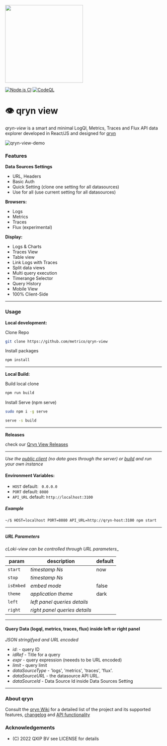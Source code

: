 <a href="https://qryn.cloud" target="_blank"><img src='https://user-images.githubusercontent.com/1423657/218816262-e0e8d7ad-44d0-4a7d-9497-0d383ed78b83.png' width=250></a>

[![Node.js CI](https://github.com/metrico/cloki-view/actions/workflows/npm_build_test.yml/badge.svg)](https://github.com/metrico/cloki-view/actions/workflows/npm_build_test.yml)
[![CodeQL](https://github.com/metrico/cloki-view/actions/workflows/codeql-scanner.yml/badge.svg)](https://github.com/metrico/cloki-view/actions/workflows/codeql-scanner.yml)


# :eye: qryn view

*qryn-view* is a smart and minimal LogQl, Metrics, Traces and Flux API data explorer developed in React/JS and designed for [qryn](https://qryn.dev)

![qryn-view-demo](https://user-images.githubusercontent.com/1423657/200136242-f4133229-ee7c-45e0-8228-8734cf56140a.gif)

<!--
<img src="https://user-images.githubusercontent.com/1423657/152640509-82d7704a-4e9a-4a2b-9b7e-1819984c7581.png"/><img src="https://user-images.githubusercontent.com/1423657/155608224-8654694b-b999-4781-994a-5a87e39dfddf.png" /><img src="https://user-images.githubusercontent.com/1423657/182931606-4bffa314-1aef-4712-8229-716e43e4efc3.png" />
-->

### Features

**Data Sources Settings**
- URL, Headers
- Basic Auth
- Quick Setting (clone one setting for all datasources)
- Use for all (use current setting for all datasources)
  
**Browsers:** 
- Logs
- Metrics
- Traces
- Flux (experimental)

**Display:**  
- Logs & Charts
- Traces View
- Table view
- Link Logs with Traces
- Split data views
- Multi query execution
- Timerange Selector
- Query History
- Mobile View
- 100% Client-Side

------------
### Usage



**Local development:** 

Clone Repo 

```bash 
git clone https://github.com/metrico/qryn-view
```
Install packages
```bash 
npm install 
```
---

**Local Build:**

Build local clone
```bash
npm run build 
```
Install Serve (npm serve)
```bash
sudo npm i -g serve

serve -s build
```
---

**Releases**
 
 check our [Qryn View Releases](https://github.com/metrico/qryn-view/releases)


---




_Use the [public client](https://view.cloki.org) _(no data goes through the server)_ or [build](BUILD.md) and run your own instance_

#### Environment Variables:

- ``HOST`` default: `` 0.0.0.0``
- ``PORT`` default: ``8080``
- ``API_URL`` default: ``http://localhost:3100``

##### Example 
```bash
~/$ HOST=localhost PORT=8080 API_URL=http://qryn-host:3100 npm start
```
------------
##### URL Parameters
_cLoki-view can be controlled through URL parameters__

| param | description | default |
|-------|-------------|---------|
| `start`   | _timestamp Ns_  | now |
| `stop`     | _timestamp Ns_  | |
| `isEmbed` | _embed mode_   | false |
| `theme` | _application theme_ | dark |
| `left` | _left panel queries details_ | |
| `right` | _right panel queries details_ | |


------------

#### Query Data (logql, metrics, traces, flux) inside left or right panel
_JSON stringifyed and URL encoded_

- *id*: - query ID
- *idRef* - Title for a query
- *expr* - query expression (neeeds to be URL encoded)
- *limit* - query limit
- *dataSourceType* - 'logs', 'metrics', 'traces', 'flux'.
- *dataSourceURL* - the datasource API URL.
- *dataSourceId* - Data Source Id inside Data Sources Setting

------------


### About qryn

Consult the [qryn Wiki](https://github.com/metrico/qryn/wiki/LogQL-Supported-Queries) for a detailed list of the project and its supported features, [changelog](https://github.com/metrico/qryn/wiki/Changelog) and [API functionality](https://github.com/metrico/qryn/wiki/HTTP-API)

### Acknowledgements
- (C) 2022 QXIP BV see LICENSE for details

[^1]: qryn is not affiliated or endorsed by Grafana Labs or ClickHouse Inc. All rights belong to their respective owners.
[^2]: qryn-view is part of the qryn project, licensed under the AGPLv3 LICENSE by QXIP BV

